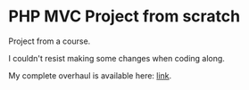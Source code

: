 # PHP MVC Project from scratch

Project from a course.

I couldn't resist making some changes when coding along.

My complete overhaul is available here: [link](https://github.com/Norwak/PHP-MVC-Project-Overhaul).
